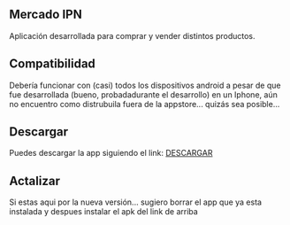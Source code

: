 ## Mercado IPN

Aplicación desarrollada para comprar y vender distintos productos.

## Compatibilidad

Debería funcionar con (casi) todos los dispositivos android
a pesar de que fue desarrollada (bueno, probadadurante el desarrollo) en un Iphone, aún no encuentro como distrubuila fuera de la appstore... quizás sea posible...

## Descargar

Puedes descargar la app siguiendo el link: [ DESCARGAR ](https://github.com/Exusai/MercadoIPN/MercadoIPN(Beta2).apk)

## Actalizar
Si estas aqui por la nueva versión... sugiero borrar el app que ya esta instalada y despues instalar el apk del link de arriba

